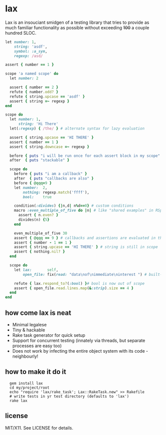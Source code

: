 lax
===
Lax is an insouciant smidgen of a testing library that tries to provide as much familiar functionality as possible without exceeding ~~100~~ a couple hundred SLOC.
```ruby
let number: 1,
    string: 'asdf',
    symbol: :a_sym,
    regexp: /asd/

assert { number == 1 }

scope 'a named scope' do
  let number: 2

  assert { number == 2 }
  refute { number.odd? }
  refute { string.upcase == 'asdf' }
  assert { string =~ regexp }
end

scope do
  let number: 1,
      string: 'Hi There'
  let(:regexp) { /the/ } # alternate syntax for lazy evaluation

  assert { string.upcase == 'HI THERE' }
  assert { number == 1 }
  assert { string.downcase =~ regexp }

  before { puts "i will be run once for each assert block in my scope" }
  after  { puts "stackable" }

  scope do
    before { puts "i am a callback" }
    after  { puts "callbacks are also" }
    before { @qqq=9 }
    let number:  2,
        nothing: regexp.match('ffff'),
        bool:    true

    condition(:divides) {|n,d| n%d==0} # custom conditions
    macro :even_multiple_of_five do |n| # like "shared examples" in RSpec
      assert { n.even? }
      divides(n) {5}
    end

    even_multiple_of_five 30
    assert { @qqq == 9 } # callbacks and assertions are evaluated in the same context
    assert { number - 1 == 1 }
    assert { string.upcase == 'HI THERE' } # string is still in scope
    assert { nothing.nil? }
  end

  scope do
    let lax:       self,
        open_file: fix(read: "data\nof\nimmediate\ninterest ") # built-in fixtures

    refute { lax.respond_to?(:bool) }# bool is now out of scope
    assert { open_file.read.lines.map(&:strip).size == 4 }
  end
end
```
how come lax is neat
--------------------
* Minimal legalese
* Tiny & hackable
* Rake task generator for quick setup
* Support for concurrent testing (innately via threads, but separate processes are easy too)
* Does not work by infecting the entire object system with its code - neighbourly!

how to make it do it
--------------------
```shell
  gem install lax
  cd my/project/root
  echo "require 'lax/rake_task'; Lax::RakeTask.new" >> Rakefile
  # write tests in yr test directory (defaults to 'lax')
  rake lax
```

license
-------
MIT/X11. See LICENSE for details.

